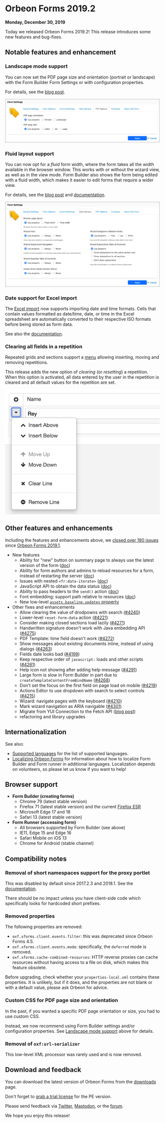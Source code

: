 # Orbeon Forms 2019.2

__Monday, December 30, 2019__

Today we released Orbeon Forms 2019.2! This release introduces some new features and bug-fixes.  

## Notable features and enhancement

### Landscape mode support

You can now set the PDF page size and orientation (portrait or landscape) with the Form Builder Form Settings or with configuration properties.

For details, see the [blog post](https://blog.orbeon.com/2019/11/new-layout-choices-for-pdf-and-browser.html).

![New PDF Options](../form-builder/images/form-settings-pdf-options.png)

### Fluid layout support

You can now opt for a *fluid* form width, where the form takes all the width available in the browser window. This works with or without the wizard view, as well as in the view mode. Form Builder also shows the form being edited with a fluid width, which makes it easier to edit forms that require a wider view.

For details, see the [blog post](https://blog.orbeon.com/2019/11/new-layout-choices-for-pdf-and-browser.html) and [documentation](https://doc.orbeon.com/form-builder/form-settings).

![Browser page layout in view Options](../form-builder/images/form-settings-view-options.png)

### Date support for Excel import 

The [Excel import](/form-runner/advanced/excel.md) now supports importing date and time formats. Cells that contain values formatted as date/time, date, or time in the Excel spreadsheet are automatically converted to their respective ISO formats before being stored as form data.

See also the [documentation](https://doc.orbeon.com/form-runner/advanced/excel#handling-dates-and-times). 

### Clearing all fields in a repetition

Repeated grids and sections support a [menu](https://doc.orbeon.com/form-runner/component/grid#menu) allowing inserting, moving and removing repetitions.

This release adds the new option of *clearing* (or *resetting*) a repetition. When this option is activated, all data entered by the user in the repetition is cleared and all default values for the repetition are set.

![Grid menu with the new "Clear Line" option](../form-runner/component/images/xbl-grid-menu.png)

## Other features and enhancements

Including the features and enhancements above, we [closed over 180 issues](https://github.com/orbeon/orbeon-forms/issues?page=7&q=is%3Aissue+is%3Aclosed+project%3Aorbeon%2Forbeon-forms%2F11) since [Orbeon Forms 2019.1](orbeon-forms-2019.1.md).

- New features
    - Ability for "new" button on summary page to always use the latest version of the form ([doc](https://doc.orbeon.com/configuration/properties/form-runner/form-runner-summary-page#new-button-version-of-the-form))
    - Ability for form authors and admins to reload resources for a form, instead of restarting the server ([doc](/form-runner/feature/forms-admin-page.md#reloading-resources))
    - Issues with nested `<fr:data-iterate>` ([doc](https://doc.orbeon.com/form-builder/advanced/services-and-actions/actions-syntax#nesting-of-iterations))
    - JavaScript API to obtain the data status ([doc](https://doc.orbeon.com/form-runner/advanced/client-side-javascript-api#telling-whether-the-form-data-is-safe))
    - Ability to pass headers to the `send()` action ([doc](https://doc.orbeon.com/form-runner/advanced/buttons-and-processes/actions-form-runner/actions-form-runner-send#using-parameters))
    - Font embedding: support path relative to resources ([doc](https://doc.orbeon.com/form-builder/advanced/pdf-production/pdf-automatic))
    - New low-level [`assets.baseline.updates` property](/configuration/advanced/javascript-css-assets.md#baseline-of-xforms-assets)
- Other fixes and enhancements
    - Allow clearing the value of drodpowns with search ([\#4240](https://github.com/orbeon/orbeon-forms/issues/4240))
    - Lower-level `reset-form-data` action ([\#4221](https://github.com/orbeon/orbeon-forms/issues/4221))
    - Consider making closed sections load lazily ([\#4271](https://github.com/orbeon/orbeon-forms/issues/4271))
    - Handwritten signature doesn't work with Java embedding API ([\#4275](https://github.com/orbeon/orbeon-forms/issues/4275))
    - PDF Template: time field doesn't work ([\#4272](https://github.com/orbeon/orbeon-forms/issues/4272))
    - Show messages about existing documents inline, instead of using dialogs ([\#4263](https://github.com/orbeon/orbeon-forms/issues/4263))
    - Fields date looks bad ([\#4199](https://github.com/orbeon/orbeon-forms/issues/4199))
    - Keep respective order of `javascript:` loads and other scripts ([\#4261](https://github.com/orbeon/orbeon-forms/issues/4261))
    - Help icon not showing after adding help message ([\#4291](https://github.com/orbeon/orbeon-forms/issues/4291))
    - Large form is slow in Form Builder in part due to `createTemplateContentFromBindName` ([\#4268](https://github.com/orbeon/orbeon-forms/issues/4268))
    - Don't set the focus on the first field on page load on mobile ([\#4219](https://github.com/orbeon/orbeon-forms/issues/4219))
    - Actions Editor to use dropdown with search to select controls ([\#4215](https://github.com/orbeon/orbeon-forms/issues/4215))
    - Wizard: navigate pages with the keyboard ([\#4210](https://github.com/orbeon/orbeon-forms/issues/4210))
    - Mark wizard navigation as ARIA navigable ([\#4301](https://github.com/orbeon/orbeon-forms/issues/4301))
    - Migrate from YUI Connection to the Fetch API ([blog post](https://blog.orbeon.com/2019/12/keeping-our-code-current.html))
    - refactoring and library upgrades

## Internationalization

See also:  

*   [Supported languages](/form-runner/feature/supported-languages.md) for the list of supported languages.
*   [Localizing Orbeon Forms](/contributors/localizing-orbeon-forms.md) for information about how to localize Form Builder and Form runner in additional languages. Localization depends on volunteers, so please let us know if you want to help!

## Browser support

- **Form Builder (creating forms)**
    - Chrome 79 (latest stable version)
    - Firefox 71 (latest stable version) and the current [Firefox ESR](https://www.mozilla.org/en-US/firefox/enterprise/)
    - Microsoft Edge 17 and 18
    - Safari 13 (latest stable version)
- **Form Runner (accessing form)**
    - All browsers supported by Form Builder (see above)
    - IE11, Edge 15 and Edge 16
    - Safari Mobile on iOS 13
    - Chrome for Android (stable channel)

## Compatibility notes

### Removal of short namespaces support for the proxy portlet

This was disabled by default since 2017.2.3 and 2018.1. See the [documentation](/form-runner/link-embed/liferay-proxy-portlet.md).

There should be no impact unless you have client-side code which specifically looks for hardcoded short prefixes.

### Removed properties

The following properties are removed:

- `oxf.xforms.client.events.filter`: this was deprecated since Orbeon Forms 4.5.
- `oxf.xforms.client.events.mode`: specifically, the `deferred` mode is removed.
- `oxf.xforms.cache-combined-resources`: HTTP reverse proxies can cache resources without having access to a file on disk, which makes this feature obsolete.

Before upgrading, check whether your `properties-local.xml` contains these properties. It is unlikely, but if it does, and the properties are not blank or with a default value, please ask Orbeon for advice.

### Custom CSS for PDF page size and orientation

In the past, if you wanted a specific PDF page orientation or size, you had to use custom CSS.

Instead, we now recommend using Form Builder settings and/or configuration properties. See [Landscape mode support](#landscape-mode-support) above for details. 

### Removal of `oxf:url-serializer`

This low-level XML processor was rarely used and is now removed. 

## Download and feedback

You can download the latest version of Orbeon Forms from the [downloads](https://www.orbeon.com/download) page.  

Don't forget to [grab a trial license](https://prod.orbeon.com/prod/fr/orbeon/register/new) for the PE version.

Please send feedback via [Twitter](https://twitter.com/orbeon), [Mastodon](https://mastodon.social/@orbeon), or the [forum](https://www.orbeon.com/community).

We hope you enjoy this release!
